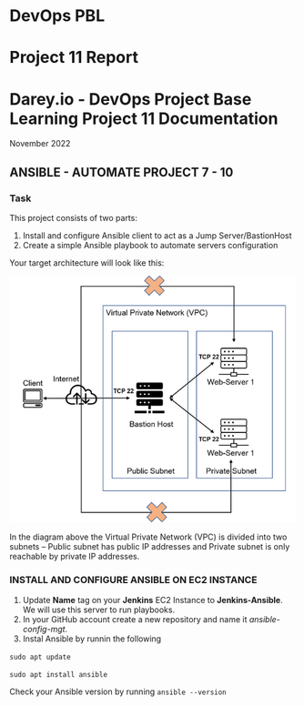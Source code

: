 # DevOps PBL
# Project 11 Report

# Darey.io - DevOps Project Base Learning Project 11 Documentation

November 2022

## ANSIBLE - AUTOMATE PROJECT 7 - 10

### Task
This project consists of two parts:

1. Install and configure Ansible client to act as a Jump Server/BastionHost
2. Create a simple Ansible playbook to automate servers configuration

Your target architecture will look like this:

![ansible automation](images/ansible_vpc.png)

In the diagram above the Virtual Private Network (VPC) is divided into
two subnets – Public subnet has public IP addresses and Private subnet
is only reachable by private IP addresses.

### INSTALL AND CONFIGURE ANSIBLE ON EC2 INSTANCE
1. Update **Name** tag on your **Jenkins** EC2 Instance to **Jenkins-Ansible**. We will use this server to run playbooks.
2. In your GitHub account create a new repository and name it *ansible-config-mgt*.
3. Instal Ansible by runnin the following

`sudo apt update`

`sudo apt install ansible`

Check your Ansible version by running `ansible --version`
